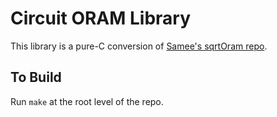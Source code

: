 # Circuit ORAM Library

This library is a pure-C conversion of [Samee's sqrtOram repo](https://github.com/samee/sqrtOram).


## To Build

Run ```make``` at the root level of the repo.

